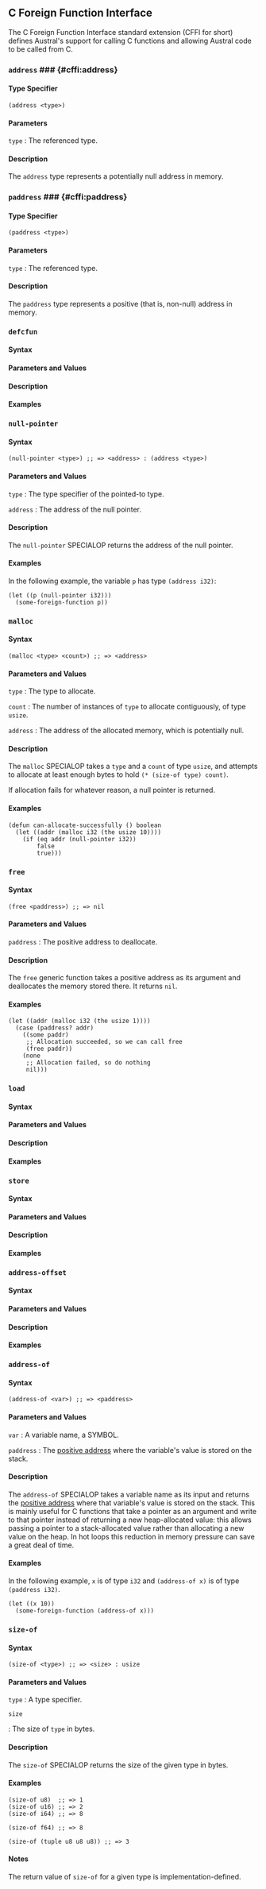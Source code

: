 ## C Foreign Function Interface

The C Foreign Function Interface standard extension (CFFI for short) defines
Austral's support for calling C functions and allowing Austral code to be called
from C.

### `address` ### {#cffi:address}

#### Type Specifier

```
(address <type>)
```

#### Parameters

`type`
:   The referenced type.

#### Description

The `address` type represents a potentially null address in memory.

### `paddress` ### {#cffi:paddress}

#### Type Specifier

```
(paddress <type>)
```

#### Parameters

`type`
:   The referenced type.

#### Description

The `paddress` type represents a positive (that is, non-null) address in memory.

### `defcfun`

#### Syntax

#### Parameters and Values

#### Description

#### Examples

### `null-pointer`

#### Syntax

```
(null-pointer <type>) ;; => <address> : (address <type>)
```

#### Parameters and Values

`type`
:   The type specifier of the pointed-to type.

`address`
:   The address of the null pointer.

#### Description

The `null-pointer` SPECIALOP returns the address of the null pointer.

#### Examples

In the following example, the variable `p` has type `(address i32)`:

```
(let ((p (null-pointer i32)))
  (some-foreign-function p))
```

### `malloc`

#### Syntax

```
(malloc <type> <count>) ;; => <address>
```

#### Parameters and Values

`type`
:   The type to allocate.

`count`
:   The number of instances of `type` to allocate contiguously, of type `usize`.

`address`
:   The address of the allocated memory, which is potentially null.

#### Description

The `malloc` SPECIALOP takes a `type` and a `count` of type `usize`, and
attempts to allocate at least enough bytes to hold `(* (size-of type) count)`.

If allocation fails for whatever reason, a null pointer is returned.

#### Examples

```
(defun can-allocate-successfully () boolean
  (let ((addr (malloc i32 (the usize 10))))
    (if (eq addr (null-pointer i32))
        false
        true)))
```

### `free`

#### Syntax

```
(free <paddress>) ;; => nil
```

#### Parameters and Values

`paddress`
:   The positive address to deallocate.

#### Description

The `free` generic function takes a positive address as its argument and
deallocates the memory stored there. It returns `nil`.

#### Examples

```
(let ((addr (malloc i32 (the usize 1))))
  (case (paddress? addr)
    ((some paddr)
     ;; Allocation succeeded, so we can call free
     (free paddr))
    (none
     ;; Allocation failed, so do nothing
     nil)))
```

### `load`

#### Syntax

#### Parameters and Values

#### Description

#### Examples

### `store`

#### Syntax

#### Parameters and Values

#### Description

#### Examples

### `address-offset`

#### Syntax

#### Parameters and Values

#### Description

#### Examples

### `address-of`

#### Syntax

```
(address-of <var>) ;; => <paddress>
```

#### Parameters and Values

`var`
:   A variable name, a SYMBOL.

`paddress`
:   The [positive address](#cffi:paddress) where the variable's value is stored
    on the stack.

#### Description

The `address-of` SPECIALOP takes a variable name as its input and returns the
[positive address](#cffi:paddress) where that variable's value is stored on the
stack. This is mainly useful for C functions that take a pointer as an argument
and write to that pointer instead of returning a new heap-allocated value: this
allows passing a pointer to a stack-allocated value rather than allocating a new
value on the heap. In hot loops this reduction in memory pressure can save a
great deal of time.

#### Examples

In the following example, `x` is of type `i32` and `(address-of x)` is of type
`(paddress i32)`.

```
(let ((x 10))
  (some-foreign-function (address-of x)))
```

### `size-of`

#### Syntax

```
(size-of <type>) ;; => <size> : usize
```

#### Parameters and Values

`type`
:   A type specifier.

`size`

:   The size of `type` in bytes.

#### Description

The `size-of` SPECIALOP returns the size of the given type in bytes.

#### Examples

```
(size-of u8)  ;; => 1
(size-of u16) ;; => 2
(size-of i64) ;; => 8

(size-of f64) ;; => 8

(size-of (tuple u8 u8 u8)) ;; => 3
```

#### Notes

The return value of `size-of` for a given type is implementation-defined.
